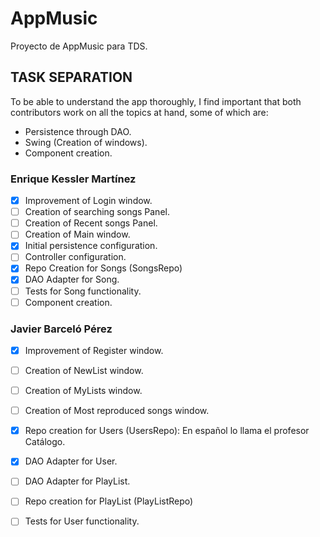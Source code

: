 # AppMusic
Proyecto de AppMusic para TDS.

## TASK SEPARATION
To be able to understand the app thoroughly, I find important that both contributors work
on all the topics at hand, some of which are:
- Persistence through DAO.
- Swing (Creation of windows).
- Component creation.
### Enrique Kessler Martínez
- [x] Improvement of Login window.
- [ ] Creation of searching songs Panel.
- [ ] Creation of Recent songs Panel.
- [ ] Creation of Main window.
- [x] Initial persistence configuration.
- [ ] Controller configuration.
- [x] Repo Creation for Songs (SongsRepo)
- [x] DAO Adapter for Song.
- [ ] Tests for Song functionality.
- [ ] Component creation.
### Javier Barceló Pérez
- [x] Improvement of Register window.
- [ ] Creation of NewList window.
- [ ] Creation of MyLists window.
- [ ] Creation of Most reproduced songs window.
- [x] Repo creation for Users (UsersRepo): En español lo llama el profesor Catálogo.
- [x] DAO Adapter for User.
- [ ] DAO Adapter for PlayList.
- [ ] Repo creation for PlayList (PlayListRepo)
- [ ] Tests for User functionality.

